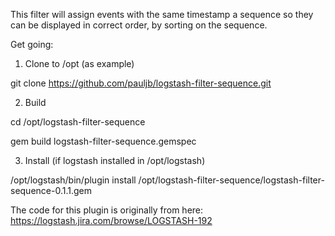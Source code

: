 This filter will assign events with the same timestamp a sequence so they can be displayed in correct order, by sorting on the sequence.


Get going:

1. Clone to /opt (as example)

git clone https://github.com/pauljb/logstash-filter-sequence.git

2. Build

cd /opt/logstash-filter-sequence

gem build logstash-filter-sequence.gemspec

3. Install  (if logstash installed in /opt/logstash)

/opt/logstash/bin/plugin install /opt/logstash-filter-sequence/logstash-filter-sequence-0.1.1.gem


The code for this plugin is originally from here:  https://logstash.jira.com/browse/LOGSTASH-192
